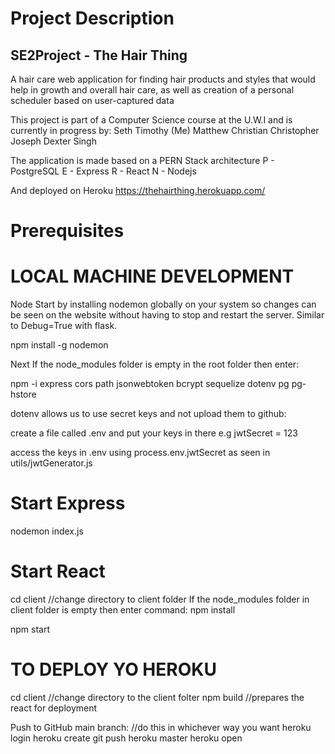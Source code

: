 # Project Description
## SE2Project - The Hair Thing
A hair care web application for finding hair products and styles that would help in growth and overall hair care,
as well as creation of a personal scheduler based on user-captured data

This project is part of a Computer Science course at the U.W.I and is currently in progress by:
Seth Timothy (Me)
Matthew Christian
Christopher Joseph
Dexter Singh

The application is made based on a PERN Stack architecture
P - PostgreSQL
E - Express
R - React
N - Nodejs

And deployed on Heroku
https://thehairthing.herokuapp.com/

# Prerequisites
# LOCAL MACHINE DEVELOPMENT
Node
Start by installing nodemon globally on your system so changes can be seen on the website without having to stop and restart the server. Similar to Debug=True with flask.

npm install -g nodemon

Next
If the node_modules folder is empty in the root folder then enter:

npm -i express cors path jsonwebtoken bcrypt sequelize dotenv pg pg-hstore


dotenv allows us to use secret keys and not upload them to github:

create a file called .env and put your keys in there e.g jwtSecret = 123

access the keys in .env using process.env.jwtSecret as seen in utils/jwtGenerator.js

# Start Express 
nodemon index.js

# Start React
cd client //change directory to client folder
If the node_modules folder in client folder is empty then enter command: npm install

npm start

# TO DEPLOY YO HEROKU
cd client //change directory to the client folter
npm build //prepares the react for deployment

Push to GitHub main branch: //do this in whichever way you want
heroku login
heroku create
git push heroku master
heroku open
